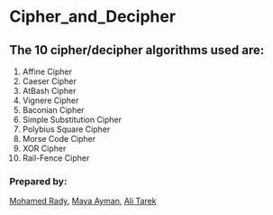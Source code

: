 # Cipher_and_Decipher

## The 10 cipher/decipher algorithms used are: 
1) Affine Cipher
2) Caeser Cipher
3) AtBash Cipher
4) Vignere Cipher
5) Baconian Cipher
6) Simple Substitution Cipher
7) Polybius Square Cipher
8) Morse Code Cipher
9) XOR Cipher
10) Rail-Fence Cipher

### Prepared by: 
[Mohamed Rady](https://github.com/MohamedRadyA), [Maya Ayman](https://github.com/MayaZayn), [Ali Tarek](https://github.com/Alitarek517)

